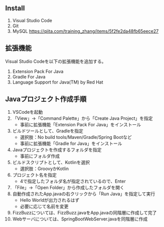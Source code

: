 ## Install

1. Visual Studio Code
3. Git
4. MySQL https://qiita.com/training_zhang/items/5f2fe2da48fb65eece27

## 拡張機能
Visual Studio Codeを以下の拡張機能を追加する。
1. Extension Pack For Java
2. Gradle For Java
3. Language Support for Java(TM) by Red Hat

## Javaプロジェクト作成手順

1. VSCodeを起動
2. 「View」->「Command Palette」から「Create Java Project」を指定
    - 事前に拡張機能「Extension Pack For Java」をインストール
3. ビルドツールとして、Gradleを指定
    - 選択肢：No build tools/Maven/Gradle/Spring Bootなど
    - 事前に拡張機能「Gradle for Java」をインストール
4. Javaプロジェクトを作成するフォルダを指定
    - 事前にフォルダ作成
5. ビルドスクリプトとして、Kotlinを選択
    - 選択肢：GroovyかKotlin
7. プロジェクト名を指定
    - 4で指定したフォルダ名が指定されているので、Enter
8. 「File」->「Open Folder」から作成したフォルダを開く
9. 自動作成されたApp.javaの右クリックから「Run Java」を指定して実行
    - Hello Worldが出力されるはず
    - 必要に応じて名前を変更
11. FizzBuzzについては、FizzBuzz.javaをApp.javaの同階層に作成して完了
12. Webサーバについては、SpringBootWebServer.javaを同階層に作成



